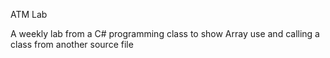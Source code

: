 ATM Lab

A weekly lab from a C# programming class to show Array use and calling a class from another source file
